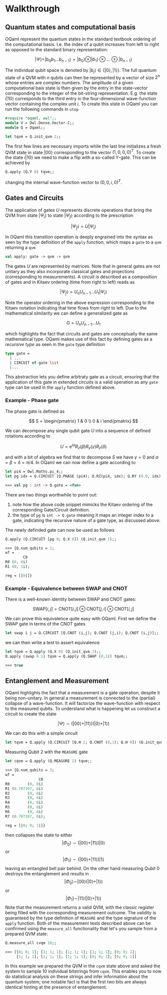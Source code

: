 # Walkthrough

## Quantum states and computational basis

OQaml represent the quantum states in the standard textbook ordering of the computational basis. I.e. the index of a qubit increases from left to right as opposed to the standard binary representation:

$$
|\Psi\rangle= |b_0b_1...b_{n-1}\rangle = |b_0\rangle\otimes|b_1\rangle\otimes...\otimes|b_{n-1}\rangle
$$

The individual qubit space is denoted by $|b_j\rangle \in \{|0\rangle, |1\rangle\}$. The full quantum state of a QVM with $n$ qubits can then be represented by a vector of size $2^n$ whose entries are complex numbers. The amplitude of a given computational bais state is then given by the entry in the state-vector corresponding to the integer of the bit-string representation. E.g. the state $i|10\rangle$ corresponds to the third entry in the four-dimensional wave-function vector containing the complex unit $i$. To create this state in OQaml you can run the following commands in `utop`

```ocaml
#require "oqaml, owl";;
module V = Owl.Dense.Vector.C;;
module Q = Oqaml;;

let tqvm = Q.init_qvm 2;;
```
The first few lines are necessary imports while the last line initializes a fresh QVM state in state $|00\rangle$ corresponding to the vector $(1, 0, 0, 0)^T$. To create the state $i|10\rangle$ we need to make a flip with a so-called $Y$-gate. This can be achieved by

```ocaml
Q.apply (Q.Y 0) tqvm;;
```

changing the internal wave-function vector to $(0, 0, i, 0)^T$.


## Gates and Circuits

The application of gates $U$ represents discrete operations that bring the QVM from state $|\Psi_i\rangle$ to state $|\Psi_f\rangle$ according to the prescription

$$|\Psi_f\rangle = U |\Psi_i\rangle$$

In OQaml this transition operation is deeply engrained into the syntax as seen by the type definition of the `apply` function, which maps a `gate` to a `qvm` returning a `qvm`

```ocaml
val apply: gate -> qvm -> qvm
```

The gates $U$ are represented by matrices. Note that in general gates are not unitary as they also incorporate classical gates and projections (corresponding to measurements). A circuit is described as a composition of gates and in Kitaev ordering (time from right to left) reads as

$$|\Psi_f\rangle= U_nU_{n-1}\dots U_1 |\Psi_i\rangle$$

Note the operator ordering in the above expression corresponding to the Kitaev notation indicating that time flows from right to left. Due to the mathematical similarity we can define a generalized gate as

$$
G = U_nU_{n-1}\dots U_1
$$

which highlights the fact that circuits and gates are conceptually the same mathematical type. OQaml makes use of this fact by defining gates as a *recursive type* as seen in the `gate` type definition

```ocaml
type gate =
  | ...
  | CIRCUIT of gate list
  |...
```

This abstraction lets you define arbitraty gate as a circuit, ensuring that the application of this gate in extended circuits is a valid operation as any `gate` type can be used in the `apply` function defined above.

### Example - Phase gate

The phase gate is defined as

$$
S = \begin{pmatrix} 1 & 0 \\ 0 & i \end{pmatrix}
$$

We can decompose any single qubit gate $U$ into a sequence of defined rotations according to

$$
U = \textrm{e}^{i\alpha} R_z(\beta)R_y(\gamma)R_z(\delta)
$$

and with a bit of algebra we find that to decompose $S$ we have $\gamma = 0$ and $\alpha = \beta=\delta = \pi/4$. In OQaml we can now define a gate according to

```ocaml
let pi4 = Owl.Maths.pi_4;;
let pg idx = Q.CIRCUIT [Q.PHASE (pi4); Q.RZ(pi4, idx); Q.RY (0.0, idx); Q.RZ (pi4, idx)];;

>>> val pg : int -> Q.gate = <fun>
```
There are two things worthwhile to point out:
 1. note how the above code snippet mimicks the Kitaev ordering of the corresponding Gate/Circuit definition.
 2. the type of `pg` is `int -> Q.gate` meaning it maps an integer index to a gate, indicating the recursive nature of a gate type, as discussed above.

The newly definded gate can now be used as follows

```ocaml
Q.apply (Q.CIRCUIT [pg 0; Q.X 0]) (Q.init_qvm 1);;

>>> {Q.num_qubits = 1;
wf =
        C0
R0 (0, 0i)
R1 (0, 1i);

reg = [|0|]}
```

### Example - Equivalence between SWAP and CNOT

There is a well-known identity between $\textrm{SWAP}$ and $\textrm{CNOT}$ gates:

$$
\textrm{SWAP}[i,j] = \textrm{CNOT}[i,j] \otimes \textrm{CNOT}[j,i] \otimes \textrm{CNOT}[i,j]
$$

 We can prove this equivalence quite easy with OQaml. First we define the $\textrm{SWAP}$ gate in terms of the $\textrm{CNOT}$ gates

```ocaml
let swap i j = Q.CIRCUIT [Q.CNOT (i,j); Q.CNOT (j,i); Q.CNOT (i,j)];;
```
we can then write a test to assert equivalence

```ocaml
let tqvm = Q.apply (Q.X 0) (Q.init_qvm 2);;
Q.apply (swap 0 1) tqvm = Q.apply (Q.SWAP (0,1)) tqvm;;

>>> true
```


## Entanglement and Measurement

OQaml highlights the fact that a measurement is a gate operation, despite it being non-unitary. In general a measurement is connected to the (partial) collapse of a wave-function. It will factorize the wave-function with respect to the measured qubits. To understand what is happening let us construct a circuit to create the state

$$
|\Psi\rangle \sim (|00\rangle + |11\rangle)(|0\rangle + |1\rangle)
$$

We can do this with a simple circuit

```ocaml
let tqvm = Q.apply (Q.CIRCUIT [Q.H 2; Q.CNOT (0,1); Q.H 0]) (Q.init_qvm 3);;
```

Measuring Qubit 2 with the `MEASURE` gate
```ocaml
let cqvm = Q.apply (Q.MEASURE 2) tqvm;;

>>> {Q.num_qubits = 3;
wf =
               C0
R0        (0, 0i)
R1 (0.707107, 0i)
R2        (0, 0i)
R3        (0, 0i)
R4        (0, 0i)
R5        (0, 0i)
R6        (0, 0i)
R7 (0.707107, 0i);

reg = [|0; 0; 1|]}
```
then collapses the state to either
$$
|\Phi_0\rangle \sim (|00\rangle + |11\rangle)|0\rangle
$$
or
$$
|\Phi_1\rangle \sim (|00\rangle + |11\rangle)|1\rangle
$$
leaving an entangled bell pair behind. On the other hand measuring Qubit 0 destroys the entanglement and results in
$$
|\tilde\Phi_0\rangle \sim |00\rangle (|0\rangle + |1\rangle)
$$
or
$$
|\tilde\Phi_1\rangle \sim |11\rangle (|0\rangle + |1\rangle)
$$
Note that the measurement returns a valid QVM, with the classic register being filled with the corresponding measurement outcome. The validity is guaranteed by the type definition of `MEASURE` and the type signature of the `apply` function. Both of the measurement tests described above can be confirmed using the `measure_all` functionality that let's you sample from a prepared QVM state:

```ocaml
Q.measure_all cvqm 10;;

>>> [[0; 0; 1]; [1; 1; 1]; [1; 1; 1]; [1; 1; 1]; [0; 0; 1];
     [1; 1; 1]; [1; 1; 1]; [1; 1; 1]; [0; 0; 1]; [0; 0; 1]]
```

In this example we prepared the QVM in the `cqvm` state above and asked the system to sample 10 individual bitstrings from `cqvm`. This enables you to now do statistical analysis on these strings and infer information about the quantum system; one notable fact is that the first two bits are always identical hinting at the presence of entanglement.
